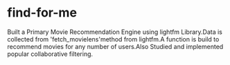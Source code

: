 # find-for-me
Built a Primary Movie Recommendation Engine using lightfm Library.Data is collected from 'fetch\_movielens'method from lightfm.A function is build to recommend movies for any number of users.Also Studied and implemented popular collaborative filtering.
